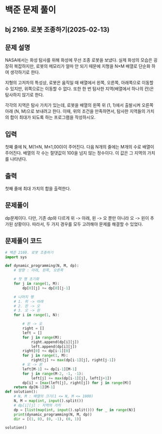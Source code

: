# 백준 문제 풀이

## bj 2169. 로봇 조종하기(2025-02-13)

## 문제 설명

NASA에서는 화성 탐사를 위해 화성에 무선 조종 로봇을 보냈다. 실제 화성의 모습은 굉장히 복잡하지만, 로봇의 메모리가 얼마 안 되기 때문에 지형을 N×M 배열로 단순화 하여 생각하기로 한다.

지형의 고저차의 특성상, 로봇은 움직일 때 배열에서 왼쪽, 오른쪽, 아래쪽으로 이동할 수 있지만, 위쪽으로는 이동할 수 없다. 또한 한 번 탐사한 지역(배열에서 하나의 칸)은 탐사하지 않기로 한다.

각각의 지역은 탐사 가치가 있는데, 로봇을 배열의 왼쪽 위 (1, 1)에서 출발시켜 오른쪽 아래 (N, M)으로 보내려고 한다. 이때, 위의 조건을 만족하면서, 탐사한 지역들의 가치의 합이 최대가 되도록 하는 프로그램을 작성하시오.

## 입력

첫째 줄에 N, M(1≤N, M≤1,000)이 주어진다. 다음 N개의 줄에는 M개의 수로 배열이 주어진다. 배열의 각 수는 절댓값이 100을 넘지 않는 정수이다. 이 값은 그 지역의 가치를 나타낸다.

## 출력

첫째 줄에 최대 가치의 합을 출력한다.

## 문제풀이

dp문제이다. 다만, 기존 dp와 다르게 위 -> 아래, 왼 -> 오 뿐만 아니라 오 -> 왼이 추가된 상황이다. 따라서, 두 가지 경우를 모두 고려해야 문제를 해결할 수 있었다.

## 문제풀이 코드

```python
# 백준 2169. 로봇 조종하기
import sys

def dynamic_programming(N, M, dp):
    # 방향 : 아래, 왼쪽, 오른쪽

    # 첫 행 초기화
    for j in range(1, M):
        dp[0][j] += dp[0][j-1]

    # 나머지 행
    # 1. 위 -> 아래
    # 2. 왼 -> 오
    # 3. 오 -> 왼
    for i in range(1, N):

        # 왼 -> 오
        right = []
        left = []
        for j in range(M):
            right.append(dp[i][j])
            left.append(dp[i][j])
        right[0] += dp[i-1][0]
        for j in range(1, M):
            right[j] += max(dp[i-1][j], right[j-1])
        # 오 -> 왼
        left[M-1] += dp[i-1][M-1]
        for j in range(M-2, -1, -1):
            left[j] += max(dp[i-1][j], left[j+1])
        dp[i] = [max(left[j], right[j]) for j in range(M)]
    return dp[N-1][M-1]
def solution():
    # N, M : 배열의 크기(1 <= N, M <= 1000)
    N, M = map(int, input().split())
    # dp[i][j] : 지역의 가치
    dp = [list(map(int, input().split())) for _ in range(N)]
    print(dynamic_programming(N, M, dp))
    dir = [(1, 0), (0, -1), (0, 1)]

solution()
```
